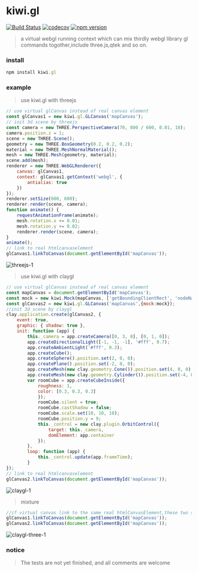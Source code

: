# kiwi.gl
[![Build Status](https://travis-ci.org/axmand/kiwi.gl.svg?branch=master)](https://travis-ci.org/axmand/kiwi.gl)
[![codecov](https://codecov.io/gh/axmand/kiwi.gl/branch/master/graph/badge.svg)](https://codecov.io/gh/axmand/kiwi.gl)
[![npm version](https://badge.fury.io/js/kiwi.gl.svg)](https://badge.fury.io/js/kiwi.gl)

>a virtual webgl running context which can mix thirdly webgl library gl commands togother,include three.js,qtek and so on.
### install ###
```javascript
npm install kiwi.gl 
```
### example ###
> use kiwi.gl with threejs
```javascript
// use virtual glCanvas instead of real canvas element
const glCanvas1 = new kiwi.gl.GLCanvas('mapCanvas');
// init 3d scene by threejs
const camera = new THREE.PerspectiveCamera(70, 800 / 600, 0.01, 10);
camera.position.z = 1;
scene = new THREE.Scene();
geometry = new THREE.BoxGeometry(0.2, 0.2, 0.2);
material = new THREE.MeshNormalMaterial();
mesh = new THREE.Mesh(geometry, material);
scene.add(mesh);
renderer = new THREE.WebGLRenderer({
    canvas: glCanvas1,
    context: glCanvas1.getContext('webgl', {
        antialias: true
    })
});
renderer.setSize(800, 600);
renderer.render(scene, camera);
function animate() {
    requestAnimationFrame(animate);
    mesh.rotation.x += 0.01;
    mesh.rotation.y += 0.02;
    renderer.render(scene, camera);
}
animate();
// link to real htmlcanvaselement
glCanvas1.linkToCanvas(document.getElementById('mapCanvas'));
```
![threejs-1](https://user-images.githubusercontent.com/5127112/36083573-c4093c04-0fee-11e8-8d02-b1892672b739.png)
> use kiwi.gl with claygl
```javascript
// use virtual glCanvas instead of real canvas element
const mapCanvas = document.getElementById('mapCanvas');
const mock = new kiwi.Mock(mapCanvas, ['getBoundingClientRect', 'nodeName', 'width', 'height']);
const glCanvas2 = new kiwi.gl.GLCanvas('mapCanvas',{mock:mock});
//init 3d scene by claygl
clay.application.create(glCanvas2, {
    event: true,
    graphic: { shadow: true },
    init: function (app) {
        this._camera = app.createCamera([0, 3, 8], [0, 1, 0]);
        app.createDirectionalLight([-1, -1, -1], '#fff', 0.7);
        app.createAmbientLight('#fff', 0.3);
        app.createCube();
        app.createSphere().position.set(2, 0, 0);
        app.createPlane().position.set(-2, 0, 0);
        app.createMesh(new clay.geometry.Cone()).position.set(4, 0, 0);
        app.createMesh(new clay.geometry.Cylinder()).position.set(-4, 0, 0);
        var roomCube = app.createCubeInside({
            roughness: 1,
            color: [0.3, 0.3, 0.3]
            });
            roomCube.silent = true;
            roomCube.castShadow = false;
            roomCube.scale.set(10, 10, 10);
            roomCube.position.y = 9;
            this._control = new clay.plugin.OrbitControl({
                target: this._camera,
                domElement: app.container
            });
        },
        loop: function (app) {
            this._control.update(app.frameTime);
        }
});
// link to real htmlcanvaselement
glCanvas2.linkToCanvas(document.getElementById('mapCanvas'));
```
![claygl-1](https://user-images.githubusercontent.com/5127112/36083571-bf0e5c34-0fee-11e8-9ebe-0c991440f216.png)
> mixture
```javascript
//if virtual canvas link to the same real htmlCanvasElement,these two scene will be painted on same canvas
glCanvas1.linkToCanvas(document.getElementById('mapCanvas'));
glCanvas2.linkToCanvas(document.getElementById('mapCanvas'));
```
![claygl-three-1](https://user-images.githubusercontent.com/5127112/36083586-f048e4d6-0fee-11e8-84e7-a826314b7a79.png)
### notice ####
> The tests are not yet finished, and all comments are welcome

